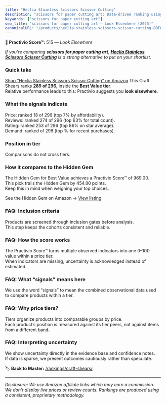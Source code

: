 ```yaml
---
title: "Heclia Stainless Scissors Scissor Cutting"
description: "scissors for paper cutting art: Data-driven ranking using the Practivio Score™. Positioned by quality, value, demand, findability, momentum."
keywords: ["scissors for paper cutting art"]
seo_title: "scissors for paper cutting art — Look Elsewhere (2025)"
canonicalURL: "/products/heclia-stainless-scissors-scissor-cutting-B0F8H7FXZY/"
---
```


**🚫 Practivio Score™:** 515 — _Look Elsewhere_


*If you're comparing **scissors for paper cutting art**, **[Heclia Stainless Scissors Scissor Cutting](https://www.amazon.com/dp/B0F8H7FXZY?tag=practivio-20)** is a strong alternative to put on your shortlist.*
### Quick take
[Shop “Heclia Stainless Scissors Scissor Cutting” on Amazon](https://www.amazon.com/dp/B0F8H7FXZY?tag=practivio-20)
This Craft Shears ranks **289 of 296**, inside the **Best Value tier**.  
Relative performance leads to this: Practivio suggests you **look elsewhere**.

### What the signals indicate
Price: ranked 18 of 296 (top 7% by affordability).  
Reviews: ranked 274 of 296 (top 93% for total count).  
Rating: ranked 253 of 296 (top 86% on star average).  
Demand: ranked  of 296 (top % for recent purchases).

### Position in tier
Comparisons do not cross tiers.

### How it compares to the Hidden Gem
The Hidden Gem for Best Value achieves a Practivio Score™ of 969.00.  
This pick trails the Hidden Gem by 454.00 points.  
Keep this in mind when weighing your top choices.  

See the Hidden Gem on Amazon → [View listing](https://www.amazon.com/dp/B07TT1SFYL?tag=practivio-20)

### FAQ: Inclusion criteria
Products are screened through inclusion gates before analysis.  
This step keeps the cohorts consistent and reliable.

### FAQ: How the score works
The Practivio Score™ turns multiple observed indicators into one 0–100 value within a price tier.  
When indicators are missing, uncertainty is acknowledged instead of estimated.

### FAQ: What “signals” means here
We use the word “signals” to mean the combined observational data used to compare products within a tier.

### FAQ: Why price tiers?
Tiers organize products into comparable groups by price.  
Each product’s position is measured against its tier peers, not against items from a different band.

### FAQ: Interpreting uncertainty
We show uncertainty directly in the evidence base and confidence notes.  
If data is sparse, we present outcomes cautiously rather than speculate.


🏷️ **Back to Master:** [/rankings/craft-shears/](/rankings/craft-shears/)

---
_Disclosure: We use Amazon affiliate links which may earn a commission. We don’t display live prices or review counts. Rankings are produced using a consistent, proprietary methodology._
